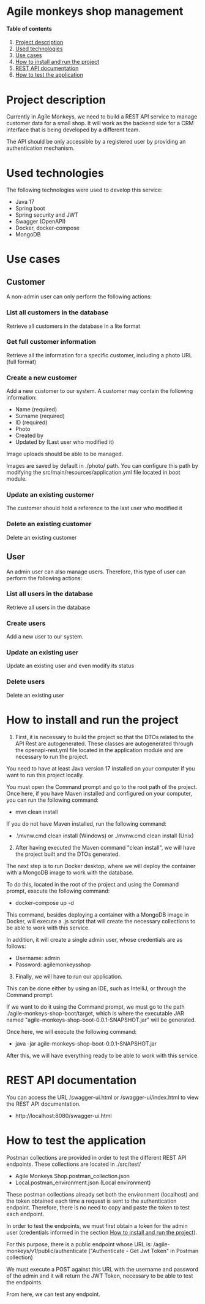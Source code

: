 Agile monkeys shop management
==============================

#### Table of contents
1. [Project description](#project-description)
2. [Used technologies](#used-technologies)
3. [Use cases](#use-cases)
4. [How to install and run the project](#how-to-install-and-run-the-project)
5. [REST API documentation](#rest-api-documentation)
6. [How to test the application](#how-to-test-the-application)

<a name="project-description"></a>
# Project description
Currently in Agile Monkeys, we need to build a REST API service to manage customer data for a small shop. It
will work as the backend side for a CRM interface that is being developed by a different team.

The API should be only accessible by a registered user by providing an authentication mechanism.

<a name="used-technologies"></a>
# Used technologies
The following technologies were used to develop this service:
* Java 17
* Spring boot
* Spring security and JWT
* Swagger (OpenAPI)
* Docker, docker-compose
* MongoDB

<a name="use-cases"></a>
# Use cases

## Customer
A non-admin user can only perform the following actions:

### List all customers in the database
Retrieve all customers in the database in a lite format

### Get full customer information
Retrieve all the information for a specific customer, including a photo URL (full format)

### Create a new customer
Add a new customer to our system. A customer may contain the following information:
* Name (required)
* Surname (required)
* ID (required)
* Photo
* Created by
* Updated by (Last user who modified it)

Image uploads should be able to be managed.

Images are saved by default in ./photo/ path. You can configure this path by modifying the src/main/resources/application.yml file located in boot module.

### Update an existing customer
The customer should hold a reference to the last user who modified it

### Delete an existing customer
Delete an existing customer

## User
An admin user can also manage users. Therefore, this type of user can perform the following actions:

### List all users in the database
Retrieve all users in the database

### Create users
Add a new user to our system.

### Update an existing user
Update an existing user and even modify its status

### Delete users
Delete an existing user

<a name="how-to-install-and-run-the-project"></a>
# How to install and run the project
1. First, it is necessary to build the project so that the DTOs related to the API Rest are autogenerated.
These classes are autogenerated through the openapi-rest.yml file located in the application module and are necessary to run the project.

You need to have at least Java version 17 installed on your computer if you want to run this project locally.

You must open the Command prompt and go to the root path of the project. Once here, if you have Maven installed and configured on your computer, you can run the following command:
* mvn clean install

If you do not have Maven installed, run the following command:
* .\mvnw.cmd clean install (Windows) or ./mvnw.cmd clean install (Unix)

2. After having executed the Maven command "clean install", we will have the project built and the DTOs generated.

The next step is to run Docker desktop, where we will deploy the container with a MongoDB image to work with the database.

To do this, located in the root of the project and using the Command prompt, execute the following command:
* docker-compose up -d

This command, besides deploying a container with a MongoDB image in Docker, will execute a .js script that will create the necessary collections to be able to work with this service.

In addition, it will create a single admin user, whose credentials are as follows:
* Username: admin
* Password: agilemonkeysshop

3. Finally, we will have to run our application.

This can be done either by using an IDE, such as IntelliJ, or through the Command prompt.

If we want to do it using the Command prompt, we must go to the path ./agile-monkeys-shop-boot/target, which is where the executable JAR named "agile-monkeys-shop-boot-0.0.1-SNAPSHOT.jar" will be generated.

Once here, we will execute the following command:
* java -jar agile-monkeys-shop-boot-0.0.1-SNAPSHOT.jar

After this, we will have everything ready to be able to work with this service.

<a name="rest-api-documentation"></a>
# REST API documentation
You can access the URL /swagger-ui.html or /swagger-ui/index.html to view the REST API documentation.
* http://localhost:8080/swagger-ui.html

<a name="how-to-test-the-application"></a>
# How to test the application
Postman collections are provided in order to test the different REST API endpoints. These collections are located in ./src/test/
* Agile Monkeys Shop.postman_collection.json
* Local.postman_environment.json (Local environment)

These postman collections already set both the environment (localhost) and the token obtained each time a request is sent to the authentication endpoint. Therefore, there is no need to copy and paste the token to test each endpoint.

In order to test the endpoints, we must first obtain a token for the admin user (credentials informed in the section [How to install and run the project](#how-to-install-and-run-the-project)).

For this purpose, there is a public endpoint whose URL is: /agile-monkeys/v1/public/authenticate ("Authenticate - Get Jwt Token" in Postman collection)

We must execute a POST against this URL with the username and password of the admin and it will return the JWT Token, necessary to be able to test the endpoints.

From here, we can test any endpoint.